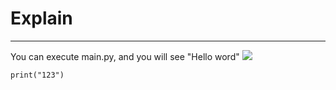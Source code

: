 # Explain
---
You can execute main.py, and you will see "Hello word" 
![](https://i0.wp.com/www.cienciaedados.com/wp-content/uploads/2016/08/15-Reposito%CC%81rios-no-Github-para-Cientistas-de-Dados.png?w=1200&ssl=1)

```
print("123")
```
